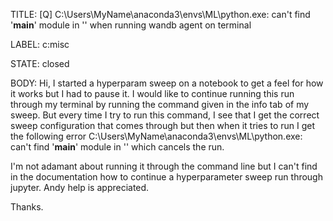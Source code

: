 TITLE:
[Q] C:\Users\MyName\anaconda3\envs\ML\python.exe: can't find '__main__' module in '' when running wandb agent on terminal

LABEL:
c:misc

STATE:
closed

BODY:
Hi, I started a hyperparam sweep on a notebook to get a feel for how it works but I had to pause it. I would like to continue running this run through my terminal by running the command given in the info tab of my sweep. But every time I try to run this command, I see that I get the correct sweep configuration that comes through but then when it tries to run I get the following 
error C:\Users\MyName\anaconda3\envs\ML\python.exe: can't find '__main__' module in '' which cancels the run. 

I'm not adamant about running it through the command line but I can't find in the documentation how to continue a hyperparameter sweep run through jupyter. 
Andy help is appreciated.

Thanks.

